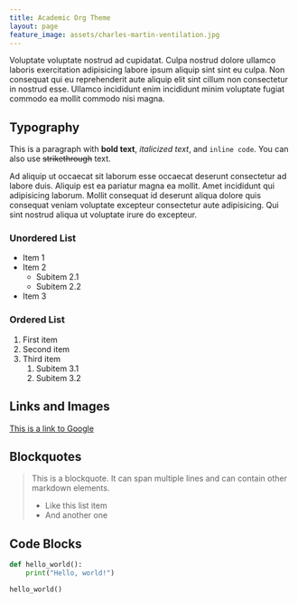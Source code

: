 ```yaml
---
title: Academic Org Theme
layout: page
feature_image: assets/charles-martin-ventilation.jpg
---
```


Voluptate voluptate nostrud ad cupidatat. Culpa nostrud dolore ullamco laboris exercitation adipisicing labore ipsum aliquip sint sint eu culpa. Non consequat qui eu reprehenderit aute aliquip elit sint cillum non consectetur in nostrud esse. Ullamco incididunt enim incididunt minim voluptate fugiat commodo ea mollit commodo nisi magna.

## Typography

This is a paragraph with **bold text**, *italicized text*, and `inline code`. You can also use ~~strikethrough~~ text.

Ad aliquip ut occaecat sit laborum esse occaecat deserunt consectetur ad labore duis. Aliquip est ea pariatur magna ea mollit. Amet incididunt qui adipisicing laborum. Mollit consequat id deserunt aliqua dolore quis consequat veniam voluptate excepteur consectetur aute adipisicing. Qui sint nostrud aliqua ut voluptate irure do excepteur.

### Unordered List

- Item 1
- Item 2
  - Subitem 2.1
  - Subitem 2.2
- Item 3

### Ordered List

1. First item
2. Second item
3. Third item
   1. Subitem 3.1
   2. Subitem 3.2

## Links and Images

[This is a link to Google](https://www.google.com)

## Blockquotes

> This is a blockquote. It can span multiple lines and can contain other markdown elements.
>
> - Like this list item
> - And another one

## Code Blocks

```python
def hello_world():
    print("Hello, world!")

hello_world()
```